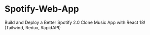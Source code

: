 # Spotify-Web-App
Build and Deploy a Better Spotify 2.0 Clone Music App with React 18! (Tailwind, Redux, RapidAPI)
